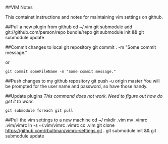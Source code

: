##VIM Notes

This containst instructions and notes for maintaining vim settings on github.

##Pull a new plugin from github
	cd ~/.vim
	git submodule add git://github.com/person/repo bundle/repo
	git submodule init && git submodule update

##Commit changes to local git repository
	git commit . -m "Some commit message."

or

	git commit someFileName -m "Some commit message."

##Push changes to my github repository
	git push -u origin master
You will be prompted for the user name and password, so have those handy.

##Update plugins
*This command does not work.  Need to figure out how do get it to work.*

	git submodule foreach git pull

##Pull the vim settings to a new machine
	cd ~/
	mkdir .vim
	mv .vimrc .vim/vimrc
	ln -s ~/.vim/vimrc .vimrc
	cd .vim
	git clone https://github.com/rbultman/vimrc-settings.git .
	git submodule init && git submodule update
	

